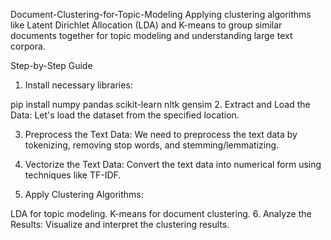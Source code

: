 Document-Clustering-for-Topic-Modeling
Applying clustering algorithms like Latent Dirichlet Allocation (LDA) and K-means to group similar documents together for topic modeling and understanding large text corpora.

Step-by-Step Guide

1. Install necessary libraries:

  pip install numpy pandas scikit-learn nltk gensim
2. Extract and Load the Data: Let's load the dataset from the specified location.

3. Preprocess the Text Data: We need to preprocess the text data by tokenizing, removing stop words, and stemming/lemmatizing.

4. Vectorize the Text Data: Convert the text data into numerical form using techniques like TF-IDF.

5. Apply Clustering Algorithms:

LDA for topic modeling.
K-means for document clustering.
6. Analyze the Results: Visualize and interpret the clustering results.
